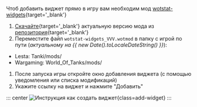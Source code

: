 Чтоб добавить виджет прямо в игру вам необходим мод [wotstat-widgets](https://github.com/WOT-STAT/wotstat-widgets){target='_blank'}

1. [Скачайте](https://github.com/WOT-STAT/wotstat-widgets/releases/latest){target='_blank'} актуальную версию мода из [репозитория](https://github.com/WOT-STAT/wotstat-widgets){target='_blank'}
2. Переместите файл `wotstat-widgets_VVV.wotmod` в папку с игрой по пути (<i>актуальному на {{ new Date().toLocaleDateString() }}</i>):
- Lesta: <current-lesta-version>Tanki/mods/</current-lesta-version>
- Wargaming: <current-wg-version>World_Of_Tanks/mods/</current-wg-version>

1. После запуска игры откройте окно добавления виджета (с помощью уведомления или списка модификаций)
2. Укажите ссылку на виджет и нажмите "Добавить"


::: center
![Инструкция как создать виджет](widgets-images/add-widget.webp){class=add-widget}
:::